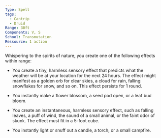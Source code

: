 ```yaml
---
Type: Spell
tags:
  - Cantrip
  - Druid
Range: 30ft
Components: V, S
School: Transmutation
Ressource: 1 action
---
```

Whispering to the spirits of nature, you create one of the following effects within range:

- You create a tiny, harmless sensory effect that predicts what the weather will be at your location for the next 24 hours. The effect might manifest as a golden orb for clear skies, a cloud for rain, falling snowflakes for snow, and so on. This effect persists for 1 round.

- You instantly make a flower blossom, a seed pod open, or a leaf bud bloom.

- You create an instantaneous, harmless sensory effect, such as falling leaves, a puff of wind, the sound of a small animal, or the faint odor of skunk. The effect must fit in a 5-foot cube.

- You instantly light or snuff out a candle, a torch, or a small campfire.